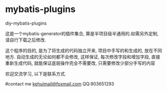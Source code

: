 # mybatis-plugins
diy-mybatis-plugins

这是一个mybatis-generator的插件集合, 算是半项目级半通用的.如需另外定制, 请自行下载之后修改.

这个程序的目的, 是为了将生成的代码独立开来, 项目中手写的和生成的, 放在不同地方. 自动生成的无论如何都不会修改, 这样保证, 每次修改字段和增加字段, 直接重新生成代码, 就能保证底层操作完全不需要改, 只需要修改少部分手写的内容

欢迎交流学习, 以下是联系方式.

#contact me   kehuimail@foxmail.com     QQ:903651293
